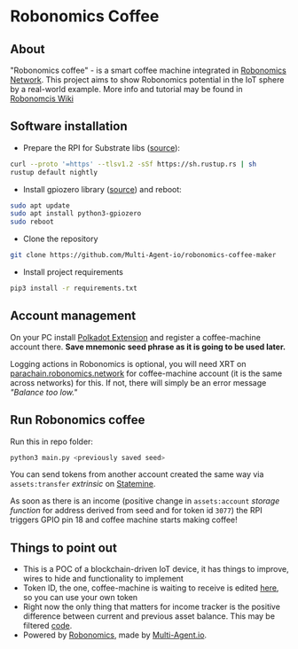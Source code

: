 # Robonomics Coffee

## About
"Robonomics coffee" - is a smart coffee machine integrated in  [Robonomics Network](https://robonomics.network/).
This project aims to show Robonomics potential in the IoT sphere by a real-world example. More info and tutorial may be
found in [Robonomcis Wiki](https://wiki.robonomics.network/docs/en/robonomics-coffee/)

## Software installation
- Prepare the RPI for Substrate libs ([source](https://www.rust-lang.org/tools/install)):
```bash
curl --proto '=https' --tlsv1.2 -sSf https://sh.rustup.rs | sh
rustup default nightly
```
- Install gpiozero library ([source](https://gpiozero.readthedocs.io/en/stable/installing.html)) and reboot:
```bash
sudo apt update
sudo apt install python3-gpiozero
sudo reboot
```
- Clone the repository
```bash
git clone https://github.com/Multi-Agent-io/robonomics-coffee-maker
```
- Install project requirements
```bash
pip3 install -r requirements.txt
```

## Account management
On your PC install [Polkadot Extension](https://polkadot.js.org/extension/) and register a coffee-machine account there. **Save 
mnemonic seed phrase as it is going to be used later.**

Logging actions in Robonomics is optional, you will need XRT on 
[parachain.robonomics.network](https://parachain.robonomics.network/) for coffee-machine account (it is the same across
networks) for this. If not, there will simply be an error message *"Balance too low."*

## Run Robonomics coffee
Run this in repo folder:
```bash
python3 main.py <previously saved seed>
```
You can send tokens from another account created the same way via `assets:transfer` *extrinsic* on 
[Statemine](https://polkadot.js.org/apps/?rpc=wss%3A%2F%2Fkusama-statemine-rpc.paritytech.net#/explorer).

As soon as there is an income (positive change in `assets:account` *storage function* for address 
derived from seed and for token id `3077`) the RPI triggers GPIO pin 18 and coffee machine starts making coffee!

## Things to point out
- This is a POC of a blockchain-driven IoT device, it has things to improve, wires to hide and functionality to implement
- Token ID, the one, coffee-machine is waiting to receive is edited
[here](https://github.com/Multi-Agent-io/robonomics-coffee-maker/blob/master/statemine_monitor.py#L27), so you can use your own token
- Right now the only thing that matters for income tracker is the positive difference between current and previous
asset balance. This may be filtered [code](https://github.com/Multi-Agent-io/robonomics-coffee-maker/blob/master/statemine_monitor.py#L59).
- Powered by [Robonomics](https://robonomics.network/), made by [Multi-Agent.io](https://multi-agent.io/).